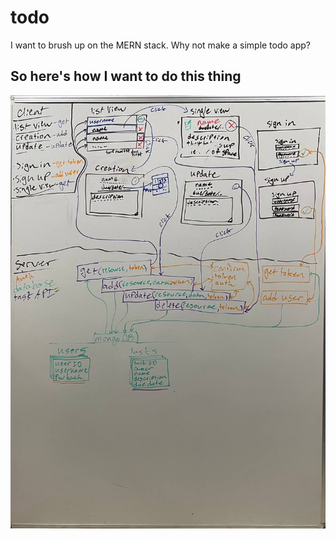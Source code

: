 # todo
I want to brush up on the MERN stack. Why not make a simple todo app?

## So here's how I want to do this thing
![Diagram](https://raw.githubusercontent.com/red2fred2/todo/main/example%20images/Diagram.jpg)
